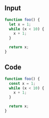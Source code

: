 
## Input

```javascript
function foo() {
  let x = 1;
  while (x < 10) {
    x + 1;
  }

  return x;
}

```

## Code

```javascript
function foo() {
  const x = 1;
  while (x < 10) {
    x + 1;
  }

  return x;
}

```
      